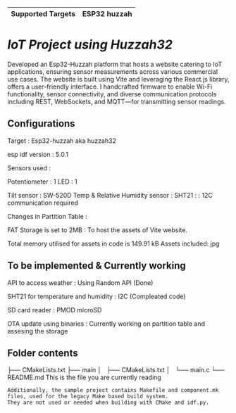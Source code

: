 | Supported Targets | ESP32 huzzah |
| ----------------- | ----- | 

# _IoT Project using Huzzah32_
Developed an Esp32-Huzzah platform that hosts a website catering to IoT applications, ensuring sensor measurements across various commercial use cases. The website is built using Vite and leveraging the React.js library, offers a user-friendly interface. I handcrafted firmware to enable Wi-Fi functionality, sensor connectivity, and diverse communication protocols including REST, WebSockets, and MQTT—for transmitting sensor readings.


## Configurations 

Target :  Esp32-huzzah aka huzzah32

esp idf version : 5.0.1

Sensors used : 

Potentiometer : 1
LED : 1

Tilt sensor : SW-520D 
Temp & Relative Humidity sensor : SHT21 : : 12C communication required

Changes in Partition Table :

FAT Storage is set to 2MB : To host the assets of Vite website.

Total memory utilised for assets in code is 149.91 kB
Assets included: jpg

## To be implemented & Currently working 

API to access weather : Using Random API (Done)

SHT21 for temperature and humidity : I2C (Compleated code)

SD card reader : PMOD microSD 

OTA update using binaries  : Currently working on partition table and assesing the storage


## Folder contents

├── CMakeLists.txt
├── main
│   ├── CMakeLists.txt
│   └── main.c
└── README.md                  This is the file you are currently reading
```
Additionally, the sample project contains Makefile and component.mk files, used for the legacy Make based build system. 
They are not used or needed when building with CMake and idf.py.
